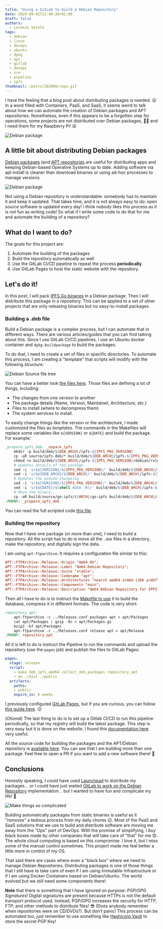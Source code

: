 ```yaml
---
title: "Using a GitLab to build a Debian Repository"
date: 2020-08-02T22:40:28+01:00
draft: false
authors:
  - Lorenzo Setale
tags:
  - debian
  - linux
  - devops
  - ubuntu
  - dpkg
  - apt
  - gitlab
  - devops
  - sre
  - pipeline
  - ipfs
thumbnail: /posts/202008/repo.gif
---
```


I have the feeling that a blog post about distributing packages is needed. 😮
In a word filled with Containers, PaaS, and SaaS, it seems weird to talk
about how we can automate the creation of Debian packages and APT repositories.
Nonetheless, even if this appears to be a forgotten step for operations, some
projects are not distributed over Debian packages, 👷‍♂️ and I need them for my
Raspberry Pi! 😜 
<!--more-->

![Debian package](/posts/202008/debian-pkg-icon.png#smallSquare)

## A little bit about distributing Debian packages

[Debian packages](https://en.wikipedia.org/wiki/Deb_%28file_format%29)
(and [APT repositories](https://en.wikipedia.org/wiki/APT_(software)) are useful
for distributing apps and keeping Debian-based Operative Systems up to date.
Adding software via apt install is cleaner than download binaries or using ad-hoc
processes to manage versions.

![Debian package](/posts/202008/repo.gif#center)

Not using a Debian repository is understandable: somebody has to maintain it and
keep it updated. That takes time, and it is not always easy to do: open source
software is updated every day! I think nobody likes this process as it is not
fun as writing code! So what if I write some code to do that for me and automate
the building of a repository?

## What do I want to do?
The goals for this project are:

1. Automate the building of the packages
2. Build the repository automatically as well
3. Use the GitLab CI/CD pipeline to repeat the process **periodically**.
4. Use GitLab Pages to host the static website with the repository.

## Let's do it!

In this post,  I will pack [IPFS Go binaries](https://dist.ipfs.io/#go-ipfs) in
a Debian package. Then  I will distribute this package in a repository.
This can be applied to a set of other projects that are only releasing binaries
but no easy-to-install packages.

### Building a .deb file
Build a Debian package is a complex process, but I can automate that in
different ways. There are various articles/guides that you can find talking
about this. Since I use GitLab CI/CD pipelines, I use an Ubuntu docker container
and `dpkg-buildpackage` to build the packages.

To do that, I need to create a set of files in specific directories. To automate
this process, I am creating a "template" that scripts will modify with the
following structure:

![Debian Source file tree](/posts/202008/source-tree.png#bigSquare)

You can have a better look [the files here](https://gitlab.com/Qm64/apt/-/tree/master/source).
Those files are defining a lot of things, including:

- The changes from one version to another
- The package details (Name, Version, Maintainer, Architecture, etc.)
- Files to install (where to decompress them)
- The system services to install.

To easily change things like the version or the architecture, I made customized
the files as _templates_. The commands in the Makefiles will replace some
variables like `${VERSION}` or `${DATE}` and build the package. For
example:

```makefile
_prepare_ipfs_deb: _unpack_ipfs
	mkdir -p build/deb/${DEB_ARCH}/ipfs-${IPFS_PKG_VERSION}
	cp -aR source/ipfs.deb/* build/deb/${DEB_ARCH}/ipfs-${IPFS_PKG_VERSION}/
	chmod +x build/deb/${DEB_ARCH}/ipfs-${IPFS_PKG_VERSION}/debian/rules
	# Updates details of the package
	sed -i 's/$${VERSION}/${IPFS_PKG_VERSION}/' build/deb/${DEB_ARCH}/ipfs-${IPFS_PKG_VERSION}/debian/control
	sed -i 's/$${DEB_ARCH}/${DEB_ARCH}/' build/deb/${DEB_ARCH}/ipfs-${IPFS_PKG_VERSION}/debian/control
	# Updates the pseudo-changelog
	sed -i 's/$${VERSION}/${IPFS_PKG_VERSION}/' build/deb/${DEB_ARCH}/ipfs-${IPFS_PKG_VERSION}/debian/changelog
	sed -i 's/$${DATE}/$(shell date -R)/' build/deb/${DEB_ARCH}/ipfs-${IPFS_PKG_VERSION}/debian/changelog
	# Move the binary.
	cp -aR build/source/go-ipfs/${ARCH}/go-ipfs build/deb/${DEB_ARCH}/ipfs-${IPFS_PKG_VERSION}/
.PHONY: _prepare_ipfs_deb
```

You can read the full scripted code [this file](https://gitlab.com/Qm64/apt/-/blob/master/makefiles/ipfs.mk).

### Building the repository
Now that I have one package (or more than one), I need to build a repository.
All the script has to do is move all the `.deb` files in a directory, make the
repository, and digitally sign the data.

I am using `apt-ftparchive`. It requires a configuration file similar to this:

```ini
APT::FTPArchive::Release::Origin "Qm64 OU";
APT::FTPArchive::Release::Label "Qm64 Debian Repository";
APT::FTPArchive::Release::Suite "stable";
APT::FTPArchive::Release::Codename "apt";
APT::FTPArchive::Release::Architectures "noarch amd64 arm64 i386 armhf";
APT::FTPArchive::Release::Components "main";
APT::FTPArchive::Release::Description "Qm64 Debian Repository for IPFS";
```

Then all I have to do is to instruct the [Makefile to use](https://gitlab.com/Qm64/apt/-/blob/master/makefiles/apt_repository.mk)
it to build the database, compress it in different formats. The code is very
short:

```makefile
repository_apt:
	apt-ftparchive -c ../Releases.conf packages apt > apt/Packages
	cat apt/Packages | gzip -9c > apt/Packages.gz
	bzip2 -kf apt/Packages
	apt-ftparchive -c ../Releases.conf release apt > apt/Release
.PHONY: repository_apt
```

All it is left to do is instruct the Pipeline to run the commands and upload
the repository (use the `pages` job) and publish the files to GitLab Pages:

```yaml
pages:
  stage: release
  script:
    - make deb_ipfs_amd64 collect_deb_packages repository_apt
    - mv ./dist ./public
  artifacts:
    paths:
    - public
    expire_in: 6 weeks
```

I previously configured [GitLab Pages](https://docs.gitlab.com/ee/user/project/pages/),
but if you are curious, you can follow [this guide here](https://about.gitlab.com/stages-devops-lifecycle/pages/). 😉

(_Otional_) The last thing to do is to set up a Gitlab CI/CD to run this
pipeline periodically, so that my registry will build the latest package. This
step is very easy but it is done on the website. I found this
[documentation here](https://gitlab.com/help/ci/pipelines/schedules) very useful.

All the source code for building the packages and the APT/Debian repository is
[available here](https://gitlab.com/Qm64/apt).
You can see that I am building more than one package. Feel free to open a PR if
you want to add a new software there! 🥰

## Conclusions
Honestly speaking, I could have used [Launchpad](https://launchpad.net) to
distribute my packages... or I could have just waited
[GitLab to work on the Debian Repository](https://gitlab.com/gitlab-org/gitlab/-/issues/5835)
implementation... but I wanted to have fun and complicate my life! 🤪

![Make things so complicated](/posts/202008/make-things-complicated.gif)

Building automatically packages from static binaries is useful as it "removes"
a tedious process from my daily chores 😉. Most of the PaaS and SaaS solutions
that we use to build and distribute software are moving me away from the "Ops"
part of DevOps. With the promise of simplifying, I _buy_ black boxes made by
other companies that will take care of "that" for me 😍. The whole cloud computing
is based on this compromise. I love it, but I miss some of the manual control 
sometimes. This project made me feel better a little more in control of my OS.

That said there are cases where even a "black box" where we need to manage Debian
Repositories. Distributing packages is one of those things that I still have to
take care of even if I am using Immutable Infrastructure or if I am using Docker
Containers based on Debian/Ubuntu. The world evolved but we still need some 
components there!

**Note** that there is something that I have ignored on purpose: *PGP/GPG Signatures*!
Digital signatures are present because HTTPs is not the default transport 
protocol used. Instead, PGP/GPG increases the security for HTTP, FTP, and other 
methods to distribute files! 😎 (Does anybody remember when repositories were on
CD/DVDs?). But don't panic! This process can be automated too, just remember
to use something like [Hashicorp Vault](https://qm64.tech/posts/202003-immutable-infrastructure-vault/) 
to store the secret PGP Key!